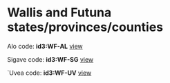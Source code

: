 # Wallis and Futuna states/provinces/counties
Alo     code: **id3:WF-AL**     [view](../export/geojson/medium/id3/wf/al.geojson)     


Sigave     code: **id3:WF-SG**     [view](../export/geojson/medium/id3/wf/sg.geojson)     


`Uvea     code: **id3:WF-UV**     [view](../export/geojson/medium/id3/wf/uv.geojson)     

